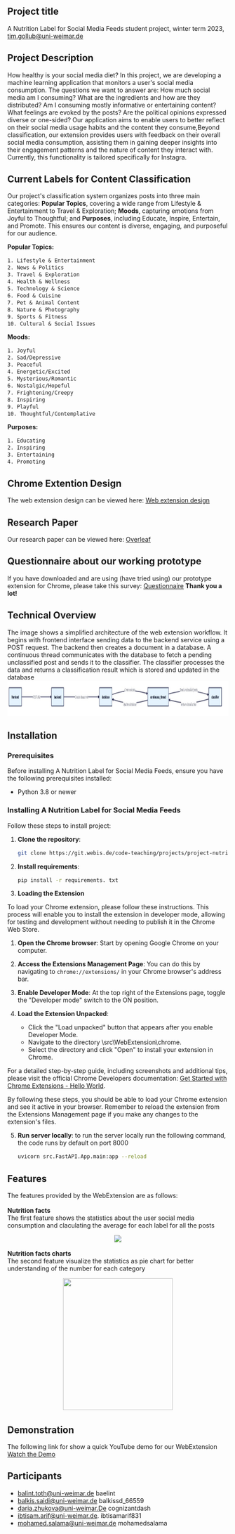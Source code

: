 ## Project title 
A Nutrition Label for Social Media Feeds
student project, winter term 2023, tim.gollub@uni-weimar.de

## Project Description
How healthy is your social media diet? In this project, we are developing a machine learning application that monitors a user's social media consumption. The questions we want to answer are: How much social media am I consuming? What are the ingredients and how are they distributed? Am I consuming mostly informative or entertaining content? What feelings are evoked by the posts? Are the political opinions expressed diverse or one-sided? Our application aims to enable users to better reflect on their social media usage habits and the content they consume,Beyond classification, our extension provides users with feedback on their overall social media consumption, assisting them in gaining deeper insights into their engagement patterns and the nature of content they interact with. Currently, this functionality is tailored specifically for Instagra. 

## Current Labels for Content Classification
Our project's classification system organizes posts into three main categories: **Popular Topics**, covering a wide range from Lifestyle & Entertainment to Travel & Exploration; **Moods**, capturing emotions from Joyful to Thoughtful; and **Purposes**, including Educate, Inspire, Entertain, and Promote. This ensures our content is diverse, engaging, and purposeful for our audience.

**Popular Topics:**

    1. Lifestyle & Entertainment
    2. News & Politics
    3. Travel & Exploration
    4. Health & Wellness
    5. Technology & Science
    6. Food & Cuisine
    7. Pet & Animal Content
    8. Nature & Photography
    9. Sports & Fitness
    10. Cultural & Social Issues

**Moods:**

    1. Joyful
    2. Sad/Depressive
    3. Peaceful
    4. Energetic/Excited
    5. Mysterious/Romantic
    6. Nostalgic/Hopeful
    7. Frightening/Creepy
    8. Inspiring
    9. Playful
    10. Thoughtful/Contemplative
    
**Purposes:**

    1. Educating
    2. Inspiring
    3. Entertaining
    4. Promoting

## Chrome Extention Design
The web extension design can be viewed here: [Web extension design](https://www.figma.com/file/Ygx4BJDZdcQEJTU337SGHh/Nutri-chrome-extension-layout?type=design&node-id=0%3A1&mode=design&t=XMv9HbDoQQ8E4boz-1)

## Research Paper
Our research paper can be viewed here: [Overleaf](https://www.overleaf.com/read/mvqpcmxcksht#36019d)

## Questionnaire about our working prototype
If you have downloaded and are using (have tried using) our prototype extension for Chrome, please take this survey: [Questionnaire](https://eu.jotform.com/form/240785853015358)
**Thank you a lot!**

## Technical Overview
The image shows a simplified architecture of the web extension workflow. It begins with  frontend interface sending data to the backend service using a POST request. The backend then creates a document in a database. A continuous thread communicates with the database to fetch a pending unclassified post and sends it to the classifier. The classifier processes the data and returns a classification result which is stored and updated in the database
<img src="readme_images/arch-flow-chart.jpg" height="80"/>

## Installation

### Prerequisites

Before installing A Nutrition Label for Social Media Feeds, ensure you have the following prerequisites installed:

-  Python 3.8 or newer

### Installing A Nutrition Label for Social Media Feeds

Follow these steps to install project:

1. **Clone the repository**:
   
   ```bash
   git clone https://git.webis.de/code-teaching/projects/project-nutri-ws23.git
   
2. **Install requirements**:
   
    ```bash
   pip install -r requirements. txt

3. **Loading the Extension**

To load your Chrome extension, please follow these instructions. This process will enable you to install the extension in developer mode, allowing for testing and development without needing to publish it in the Chrome Web Store.

1. **Open the Chrome browser**: Start by opening Google Chrome on your computer.

2. **Access the Extensions Management Page**: You can do this by navigating to `chrome://extensions/` in your Chrome browser's address bar.

3. **Enable Developer Mode**: At the top right of the Extensions page, toggle the "Developer mode" switch to the ON position.

4. **Load the Extension Unpacked**:
    - Click the "Load unpacked" button that appears after you enable Developer Mode.
    - Navigate to the directory <path>\src\WebExtension\chrome.
    - Select the directory and click "Open" to install your extension in Chrome.

For a detailed step-by-step guide, including screenshots and additional tips, please visit the official Chrome Developers documentation: [Get Started with Chrome Extensions - Hello World](https://developer.chrome.com/docs/extensions/get-started/tutorial/hello-world#load-unpacked).

By following these steps, you should be able to load your Chrome extension and see it active in your browser. Remember to reload the extension from the Extensions Management page if you make any changes to the extension's files.

5. **Run server locally**:
   to run the server locally run the following command, the code runs by default on port 8000 
    ```bash
   uvicorn src.FastAPI.App.main:app --reload   


## Features
 The features provided by the WebExtension are as follows: <br> <br>
 **Nutrition facts** <br>
  The first feature shows the statistics about the user social media consumption and claculating the average for each label for all the posts 
<div align="center">
    <img src="readme_images/purpose_facts.jpg" height="300"/>
</div>

**Nutrition facts charts** <br>
  The second feature visualize the statistics as pie chart for better understanding of the number for each category
<div align="center">
    <img src="readme_images/charts.jpg" height="300" width="250"/>
</div>

## Demonstration 
The following link for show a quick YouTube demo for our WebExtension <br>
[Watch the Demo](https://youtu.be/0Bx1PvqDjCQ?si=9461ua4izhwtpla)

 
## Participants
- balint.toth@uni-weimar.de         baelint
- balkis.saidi@uni-weimar.de         balkissd_66559
- daria.zhukova@uni-weimar.De     cognizantdash
- ibtisam.arif@uni-weimar.de.       ibtisamarif831
- mohamed.salama@uni-weimar.de      mohamedsalama
